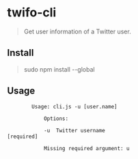 # twifo-cli

> Get user information of a Twitter user.

## Install 

> sudo npm install --global

## Usage 

```
		Usage: cli.js -u [user.name]

			Options:

			-u  Twitter username                                                [required]

			Missing required argument: u
```